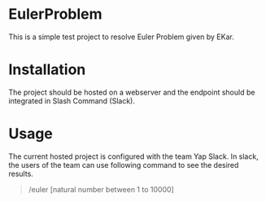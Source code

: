 # EulerProblem
This is a simple test project to resolve Euler Problem given by EKar.
# Installation
The project should be hosted on a webserver and the endpoint should be integrated in Slash Command (Slack).
# Usage
The current hosted project is configured with the team Yap Slack. In slack, the users of the team can use following command to see the desired results.
> /euler [natural number between 1 to 10000]

